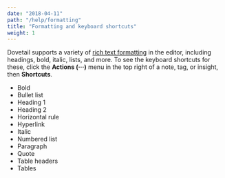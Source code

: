```yaml
---
date: "2018-04-11"
path: "/help/formatting"
title: "Formatting and keyboard shortcuts"
weight: 1
---
```


Dovetail supports a variety of [rich text formatting](https://en.wikipedia.org/wiki/Formatted_text) in the editor, including headings, bold, italic, lists, and more. To see the keyboard shortcuts for these, click the **Actions (···)** menu in the top right of a note, tag, or insight, then **Shortcuts**.

* Bold
* Bullet list
* Heading 1
* Heading 2
* Horizontal rule
* Hyperlink
* Italic
* Numbered list
* Paragraph
* Quote
* Table headers
* Tables
